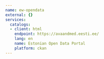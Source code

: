 ```yaml
---
name: ew-opendata
external: {}
services:
  catalogs:
  - client: html
    endpoint: https://avaandmed.eesti.ee/
    lang: en
    name: Estonian Open Data Portal
    platform: ckan
---
```

